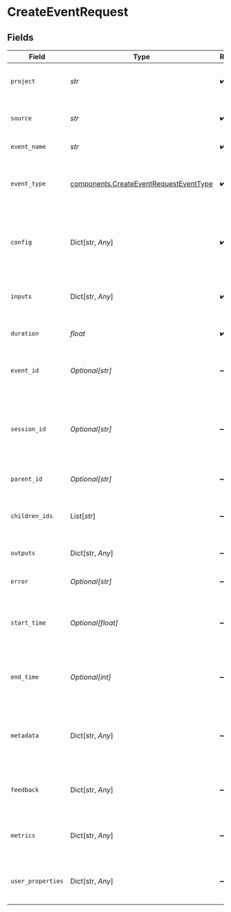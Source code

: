 # CreateEventRequest


## Fields

| Field                                                                                            | Type                                                                                             | Required                                                                                         | Description                                                                                      |
| ------------------------------------------------------------------------------------------------ | ------------------------------------------------------------------------------------------------ | ------------------------------------------------------------------------------------------------ | ------------------------------------------------------------------------------------------------ |
| `project`                                                                                        | *str*                                                                                            | :heavy_check_mark:                                                                               | Project associated with the event                                                                |
| `source`                                                                                         | *str*                                                                                            | :heavy_check_mark:                                                                               | Source of the event - production, staging, etc                                                   |
| `event_name`                                                                                     | *str*                                                                                            | :heavy_check_mark:                                                                               | Name of the event                                                                                |
| `event_type`                                                                                     | [components.CreateEventRequestEventType](../../models/components/createeventrequesteventtype.md) | :heavy_check_mark:                                                                               | Specify whether the event is of "model", "tool" or "chain" type                                  |
| `config`                                                                                         | Dict[str, *Any*]                                                                                 | :heavy_check_mark:                                                                               | Associated configuration JSON for the event - model name, vector index name, etc                 |
| `inputs`                                                                                         | Dict[str, *Any*]                                                                                 | :heavy_check_mark:                                                                               | Input JSON given to the event - prompt, chunks, etc                                              |
| `duration`                                                                                       | *float*                                                                                          | :heavy_check_mark:                                                                               | How long the event took in milliseconds                                                          |
| `event_id`                                                                                       | *Optional[str]*                                                                                  | :heavy_minus_sign:                                                                               | Unique id of the event, if not set, it will be auto-generated                                    |
| `session_id`                                                                                     | *Optional[str]*                                                                                  | :heavy_minus_sign:                                                                               | Unique id of the session associated with the event, if not set, it will be auto-generated        |
| `parent_id`                                                                                      | *Optional[str]*                                                                                  | :heavy_minus_sign:                                                                               | Id of the parent event if nested                                                                 |
| `children_ids`                                                                                   | List[*str*]                                                                                      | :heavy_minus_sign:                                                                               | Id of events that are nested within the event                                                    |
| `outputs`                                                                                        | Dict[str, *Any*]                                                                                 | :heavy_minus_sign:                                                                               | Final output JSON of the event                                                                   |
| `error`                                                                                          | *Optional[str]*                                                                                  | :heavy_minus_sign:                                                                               | Any error description if event failed                                                            |
| `start_time`                                                                                     | *Optional[float]*                                                                                | :heavy_minus_sign:                                                                               | UTC timestamp (in milliseconds) for the event start                                              |
| `end_time`                                                                                       | *Optional[int]*                                                                                  | :heavy_minus_sign:                                                                               | UTC timestamp (in milliseconds) for the event end                                                |
| `metadata`                                                                                       | Dict[str, *Any*]                                                                                 | :heavy_minus_sign:                                                                               | Any system or application metadata associated with the event                                     |
| `feedback`                                                                                       | Dict[str, *Any*]                                                                                 | :heavy_minus_sign:                                                                               | Any user feedback provided for the event output                                                  |
| `metrics`                                                                                        | Dict[str, *Any*]                                                                                 | :heavy_minus_sign:                                                                               | Any values computed over the output of the event                                                 |
| `user_properties`                                                                                | Dict[str, *Any*]                                                                                 | :heavy_minus_sign:                                                                               | Any user properties associated with the event                                                    |